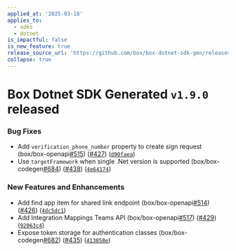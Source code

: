 ```yaml
---
applied_at: '2025-03-18'
applies_to:
  - sdks
  - dotnet
is_impactful: false
is_new_feature: true
release_source_url: 'https://github.com/box/box-dotnet-sdk-gen/releases/tag/v1.9.0'
collapse: true
---
```


# Box Dotnet SDK Generated `v1.9.0` released

### Bug Fixes

* Add `verification_phone_number` property to create sign request (box/box-openapi[#515][1]) ([#427][2]) ([`d90faea`][3])
* Use `targetFramework` when single .Net version is supported (box/box-codegen[#684][4]) ([#438][5]) ([`4e64174`][6])

### New Features and Enhancements

* Add find app item for shared link endpoint (box/box-openapi[#514][7]) ([#426][8]) ([`4dc5dc1`][9])
* Add Integration Mappings Teams API (box/box-openapi[#517][10]) ([#429][11]) ([`92063c4`][12])
* Expose token storage for authentication classes (box/box-codegen[#682][13]) ([#435][14]) ([`413058e`][15])

[1]: https://github.com/box/box-dotnet-sdk-gen/issues/515

[2]: https://github.com/box/box-dotnet-sdk-gen/issues/427

[3]: https://github.com/box/box-dotnet-sdk-gen/commit/d90faea77650a37ce794a93c51bd9a8eb91f619c

[4]: https://github.com/box/box-dotnet-sdk-gen/issues/684

[5]: https://github.com/box/box-dotnet-sdk-gen/issues/438

[6]: https://github.com/box/box-dotnet-sdk-gen/commit/4e64174c21c6f1dd2cef75f1f29ebe2ace92d852

[7]: https://github.com/box/box-dotnet-sdk-gen/issues/514

[8]: https://github.com/box/box-dotnet-sdk-gen/issues/426

[9]: https://github.com/box/box-dotnet-sdk-gen/commit/4dc5dc14e3c204c537180df166d07735ae1c4e40

[10]: https://github.com/box/box-dotnet-sdk-gen/issues/517

[11]: https://github.com/box/box-dotnet-sdk-gen/issues/429

[12]: https://github.com/box/box-dotnet-sdk-gen/commit/92063c435d7cb38a7eeca2e71f42e32b995a659a

[13]: https://github.com/box/box-dotnet-sdk-gen/issues/682

[14]: https://github.com/box/box-dotnet-sdk-gen/issues/435

[15]: https://github.com/box/box-dotnet-sdk-gen/commit/413058e78cb69c89be6a819c0e63f9457bd7f2f5
